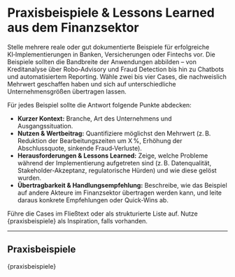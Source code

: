 <!-- praxisbeispiele.md -->
# Praxisbeispiele & Lessons Learned aus dem Finanzsektor

Stelle mehrere reale oder gut dokumentierte Beispiele für erfolgreiche KI‑Implementierungen in Banken, Versicherungen oder Fintechs vor. Die Beispiele sollten die Bandbreite der Anwendungen abbilden – von Kreditanalyse über Robo‑Advisory und Fraud Detection bis hin zu Chatbots und automatisiertem Reporting. Wähle zwei bis vier Cases, die nachweislich Mehrwert geschaffen haben und sich auf unterschiedliche Unternehmensgrößen übertragen lassen.

Für jedes Beispiel sollte die Antwort folgende Punkte abdecken:

* **Kurzer Kontext:** Branche, Art des Unternehmens und Ausgangssituation.
* **Nutzen & Wertbeitrag:** Quantifiziere möglichst den Mehrwert (z. B. Reduktion der Bearbeitungszeiten um X %, Erhöhung der Abschlussquote, sinkende Fraud‑Verluste).
* **Herausforderungen & Lessons Learned:** Zeige, welche Probleme während der Implementierung aufgetreten sind (z. B. Datenqualität, Stakeholder‑Akzeptanz, regulatorische Hürden) und wie diese gelöst wurden.
* **Übertragbarkeit & Handlungsempfehlung:** Beschreibe, wie das Beispiel auf andere Akteure im Finanzsektor übertragen werden kann, und leite daraus konkrete Empfehlungen oder Quick‑Wins ab.

Führe die Cases im Fließtext oder als strukturierte Liste auf. Nutze {praxisbeispiele} als Inspiration, falls vorhanden.

---

## Praxisbeispiele

{praxisbeispiele}